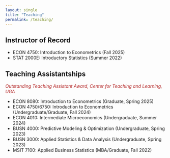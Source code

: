 ```yaml
---
layout: single
title: "Teaching"
permalink: /teaching/
---
```

## Instructor of Record
* ECON 4750: Introduction to Econometrics (Fall 2025)
* STAT 2000E: Introductory Statistics (Summer 2022)

## Teaching Assistantships
<span style="color:firebrick;">_Outstanding Teaching Assistant Award, Center for Teaching and Learning, UGA_</span> 
* ECON 8080: Introduction to Econometrics (Graduate, Spring 2025)
* ECON 4750/6750: Introduction to Econometrics (Undergraduate/Graduate, Fall 2024)
* ECON 4010: Intermediate Microeconomics (Undergraduate, Summer 2024)
* BUSN 4000: Predictive Modeling & Optimization (Undergraduate, Spring 2023)
* BUSN 3000: Applied Statistics & Data Analysis (Undergraduate, Spring 2023)
* MSIT 7100: Applied Business Statistics (MBA/Graduate, Fall 2022)
